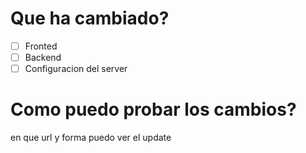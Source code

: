 # Que ha cambiado?

- [ ]   Fronted
- [ ]   Backend
- [ ]   Configuracion del server

# Como puedo probar los cambios?

en que url y forma puedo ver el update
